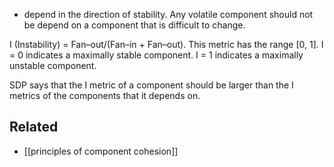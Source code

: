 - depend in the direction of stability. Any volatile component should not be depend on a component that is difficult to change.

I (Instability) = Fan–out/(Fan–in + Fan–out). This metric has the range [0, 1]. I = 0 indicates a maximally stable component. I = 1 indicates a maximally unstable component.

SDP says that the I metric of a component should be larger than the I metrics of the components that it depends on.
## Related
- [[principles of component cohesion]]